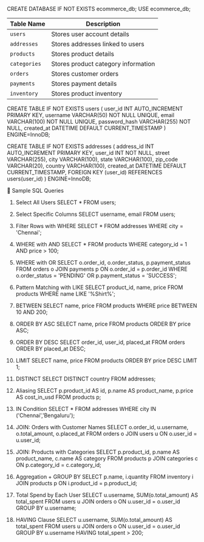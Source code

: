 CREATE DATABASE IF NOT EXISTS ecommerce_db;
USE ecommerce_db;

| Table Name   | Description                         |
| ------------ | ----------------------------------- |
| `users`      | Stores user account details         |
| `addresses`  | Stores addresses linked to users    |
| `products`   | Stores product details              |
| `categories` | Stores product category information |
| `orders`     | Stores customer orders              |
| `payments`   | Stores payment details              |
| `inventory`  | Stores product inventory            |


CREATE TABLE IF NOT EXISTS users (
    user_id INT AUTO_INCREMENT PRIMARY KEY,
    username VARCHAR(50) NOT NULL UNIQUE,
    email VARCHAR(100) NOT NULL UNIQUE,
    password_hash VARCHAR(255) NOT NULL,
    created_at DATETIME DEFAULT CURRENT_TIMESTAMP
) ENGINE=InnoDB;

CREATE TABLE IF NOT EXISTS addresses (
    address_id INT AUTO_INCREMENT PRIMARY KEY,
    user_id INT NOT NULL,
    street VARCHAR(255),
    city VARCHAR(100),
    state VARCHAR(100),
    zip_code VARCHAR(20),
    country VARCHAR(100),
    created_at DATETIME DEFAULT CURRENT_TIMESTAMP,
    FOREIGN KEY (user_id) REFERENCES users(user_id)
) ENGINE=InnoDB;

📌 Sample SQL Queries
1. Select All Users
SELECT * FROM users;

2. Select Specific Columns
SELECT username, email FROM users;

3. Filter Rows with WHERE
SELECT * FROM addresses WHERE city = 'Chennai';

4. WHERE with AND
SELECT * FROM products WHERE category_id = 1 AND price > 100;

5. WHERE with OR
SELECT o.order_id, o.order_status, p.payment_status
FROM orders o
JOIN payments p ON o.order_id = p.order_id
WHERE o.order_status = 'PENDING' OR p.payment_status = 'SUCCESS';

6. Pattern Matching with LIKE
SELECT product_id, name, price
FROM products
WHERE name LIKE '%Shirt%';

7. BETWEEN
SELECT name, price
FROM products
WHERE price BETWEEN 10 AND 200;

8. ORDER BY ASC
SELECT name, price
FROM products
ORDER BY price ASC;

9. ORDER BY DESC
SELECT order_id, user_id, placed_at
FROM orders
ORDER BY placed_at DESC;

10. LIMIT
SELECT name, price
FROM products
ORDER BY price DESC
LIMIT 1;

11. DISTINCT
SELECT DISTINCT country FROM addresses;

12. Aliasing
SELECT p.product_id AS id, p.name AS product_name, p.price AS cost_in_usd
FROM products p;

13. IN Condition
SELECT * FROM addresses WHERE city IN ('Chennai','Bengaluru');

14. JOIN: Orders with Customer Names
SELECT o.order_id, u.username, o.total_amount, o.placed_at
FROM orders o
JOIN users u ON o.user_id = u.user_id;

15. JOIN: Products with Categories
SELECT p.product_id, p.name AS product_name, c.name AS category
FROM products p
JOIN categories c ON p.category_id = c.category_id;

16. Aggregation + GROUP BY
SELECT p.name, i.quantity
FROM inventory i
JOIN products p ON i.product_id = p.product_id;

17. Total Spend by Each User
SELECT u.username, SUM(o.total_amount) AS total_spent
FROM users u
JOIN orders o ON u.user_id = o.user_id
GROUP BY u.username;

18. HAVING Clause
SELECT u.username, SUM(o.total_amount) AS total_spent
FROM users u
JOIN orders o ON u.user_id = o.user_id
GROUP BY u.username
HAVING total_spent > 200;
